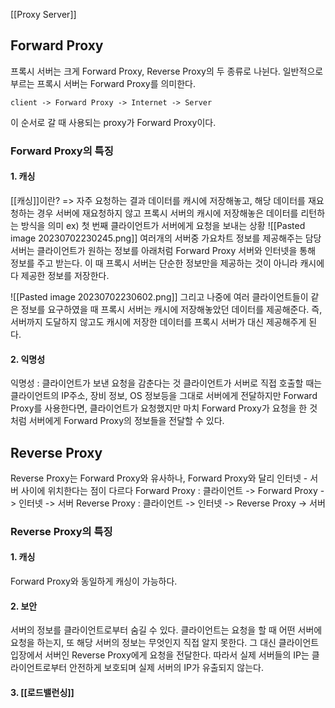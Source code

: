 [[Proxy Server]]

## Forward Proxy
프록시 서버는 크게 Forward Proxy, Reverse Proxy의 두 종류로 나뉜다.
일반적으로 부르는 프록시 서버는 Forward Proxy를 의미한다.

	client -> Forward Proxy -> Internet -> Server

이 순서로 갈 때 사용되는 proxy가 Forward Proxy이다.

### Forward Proxy의 특징

#### 1. 캐싱
[[캐싱]]이란? =>
자주 요청하는 결과 데이터를 캐시에 저장해놓고, 해당 데이터를 재요청하는 경우 서버에 재요청하지 않고 프록시 서버의 캐시에 저장해놓은 데이터를 리턴하는 방식을 의미
ex)
첫 번째 클라이언트가 서버에게 요청을 보내는 상황
![[Pasted image 20230702230245.png]]
여러개의 서버중 가요차트 정보를 제공해주는 담당 서버는 클라이언트가 원하는 정보를 아래처럼 Forward Proxy 서버와 인터넷을 통해 정보를 주고 받는다.
이 때 프록시 서버는 단순한 정보만을 제공하는 것이 아니라 캐시에다 제공한 정보를 저장한다.

![[Pasted image 20230702230602.png]]
그리고 나중에 여러 클라이언트들이 같은 정보를 요구하였을 때 프록시 서버는 캐시에 저장해놓았던 데이터를 제공해준다. 즉, 서버까지 도달하지 않고도 캐시에 저장한 데이터를 프록시 서버가 대신 제공해주게 된다.

#### 2. 익명성
익명성 : 클라이언트가 보낸 요청을 감춘다는 것
클라이언트가 서버로 직접 호출할 때는 클라이언트의 IP주소, 장비 정보, OS 정보등을 그대로 서버에게 전달하지만 Forward Proxy를 사용한다면, 클라이언트가 요청했지만 마치 Forward Proxy가 요청을 한 것 처럼 서버에게 Forward Proxy의 정보들을 전달할 수 있다.

## Reverse Proxy
Reverse Proxy는 Forward Proxy와 유사하나, Forward Proxy와 달리 인터넷 - 서버 사이에 위치한다는 점이 다르다
Forward Proxy : 클라이언트 -> Forward Proxy -> 인터넷 -> 서버
Reverse Proxy : 클라이언트 -> 인터넷 -> Reverse Proxy -> 서버

### Reverse Proxy의 특징

#### 1. 캐싱
Forward Proxy와 동일하게 캐싱이 가능하다.

#### 2. 보안
서버의 정보를 클라이언트로부터 숨길 수 있다.
클라이언트는 요청을 할 때 어떤 서버에 요청을 하는지, 또 해당 서버의 정보는 무엇인지 직접 알지 못한다. 그 대신 클라이언트 입장에서 서버인 Reverse Proxy에게 요청을 전달한다. 따라서 실제 서버들의 IP는 클라이언트로부터 안전하게 보호되며 실제 서버의 IP가 유출되지 않는다.

#### 3. [[로드밸런싱]]














